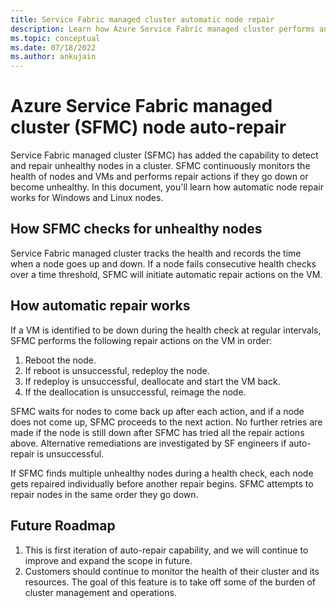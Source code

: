 ```yaml
---
title: Service Fabric managed cluster automatic node repair 
description: Learn how Azure Service Fabric managed cluster performs automatic node repair if they go down.
ms.topic: conceptual
ms.date: 07/18/2022
ms.author: ankujain
---
```

# Azure Service Fabric managed cluster (SFMC) node auto-repair

Service Fabric managed cluster (SFMC) has added the capability to detect and repair unhealthy nodes in a cluster. SFMC continuously monitors the health of nodes and VMs and performs repair actions if they go down or become unhealthy. In this document, you'll learn how automatic node repair works for Windows and Linux nodes.

## How SFMC checks for unhealthy nodes 

Service Fabric managed cluster tracks the health and records the time when a node goes up and down. If a node fails consecutive health checks over a time threshold, SFMC will initiate automatic repair actions on the VM.

## How automatic repair works 

If a VM is identified to be down during the health check at regular intervals, SFMC performs the following repair actions on the VM in order:  

1) Reboot the node.
2) If reboot is unsuccessful, redeploy the node.   
3) If redeploy is unsuccessful, deallocate and start the VM back. 
4) If the deallocation is unsuccessful, reimage the node. 

SFMC waits for nodes to come back up after each action, and if a node does not come up, SFMC proceeds to the next action. No further retries are made if the node is still down after SFMC has tried all the repair actions above. Alternative remediations are investigated by SF engineers if auto-repair is unsuccessful. 

If SFMC finds multiple unhealthy nodes during a health check, each node gets repaired individually before another repair begins. SFMC attempts to repair nodes in the same order they go down.  

## Future Roadmap

1) This is first iteration of auto-repair capability, and we will continue to improve and expand the scope in future.
2) Customers should continue to monitor the health of their cluster and its resources. The goal of this feature is to take off some of the burden of cluster management and operations.
